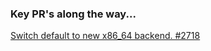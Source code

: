 
### Key PR's along the way...

[Switch default to new x86_64 backend. #2718](https://github.com/bytecodealliance/wasmtime/pull/2718)

